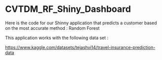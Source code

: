 # CVTDM_RF_Shiny_Dashboard

Here is the code for our Shinny application that predicts a customer based on the most accurate method : Random Forest

This application works with the following data set :

https://www.kaggle.com/datasets/tejashvi14/travel-insurance-prediction-data



